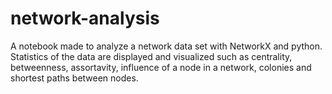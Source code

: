# network-analysis
A notebook made to analyze a network data set with NetworkX and python. Statistics of the data are displayed and visualized such as centrality, betweenness, assortavity,
influence of a node in a network, colonies and shortest paths between nodes.
